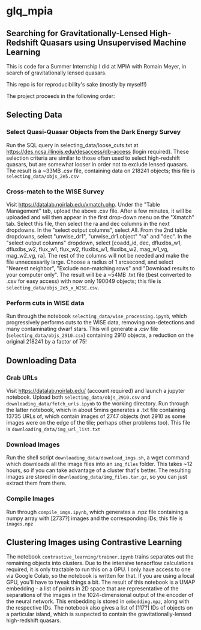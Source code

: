 # glq_mpia
## Searching for Gravitationally-Lensed High-Redshift Quasars using Unsupervised Machine Learning

This is code for a Summer Internship I did at MPIA with Romain Meyer, in search of gravitationally lensed quasars.

This repo is for reproducibility's sake (mostly by myself!)

The project proceeds in the following order:

## Selecting Data
### Select Quasi-Quasar Objects from the Dark Energy Survey
Run the SQL query in selecting_data/loose_cuts.txt at https://des.ncsa.illinois.edu/desaccess/db-access (login required). These selection criteria are similar to those often used to select high-redshift quasars, but are somewhat looser in order not to exclude lensed quasars.
The result is a ~33MB .csv file, containing data on 218241 objects; this file is `selecting_data/objs_2e5.csv`
### Cross-match to the WISE Survey
Visit https://datalab.noirlab.edu/xmatch.php. Under the "Table Management" tab, upload the above .csv file. After a few minutes, it will be uploaded and will then appear in the first drop-down menu on the "Xmatch" tab. Select this file, then select the ra and dec columns in the next dropdowns. In the "select output columns", select All.
From the 2nd table dropdowns, select "unwise_dr1", "unwise_dr1.object" "ra" and "dec". In the "select output columns" dropdown, select 
[coadd_id, dec, dfluxlbs_w1, dfluxlbs_w2, flux_w1, flux_w2, fluxlbs_w1, fluxlbs_w2, mag_w1_vg, mag_w2_vg, ra]. The rest of the columns will not be needed and make the file unnecessarily large.
Choose a radius of 1 arcsecond, and select "Nearest neighbor", "Exclude non-matching rows" and "Download results to your computer only". The result will be a ~54MB .txt file (best converted to .csv for easy access) with now only 190049 objects; this file is `selecting_data/objs_2e5_x_WISE.csv`.
### Perform cuts in WISE data
Run through the notebook `selecting_data/wise_processing.ipynb`, which progressively performs cuts to the WISE data, removing non-detections and many contaminating dwarf stars. This will generate a .csv file (`selecting_data/objs_2910.csv`) containing 2910 objects, a reduction on the original 218241 by a factor of 75!

## Downloading Data
### Grab URLs
Visit https://datalab.noirlab.edu/ (account required) and launch a jupyter notebook.
Upload both `selecting_data/objs_2910.csv` and `downloading_data/fetch_urls.ipynb` to the working directory. Run through the latter notebook, which in about 5mins generates a .txt file containing 13735 URLs of, which contain images of 2747 objects (not 2910 as some images were on the edge of the tile; perhaps other problems too). This file is `downloading_data/img_url_list.txt`
### Download Images
Run the shell script `downloading_data/download_imgs.sh`, a wget command which downloads all the image files into an `img_files` folder. This takes ~12 hours, so if you can take advantage of a cluster that's better. The resulting images are stored in `downloading_data/img_files.tar.gz`, so you can just extract them from there.
### Compile Images
Run through `compile_imgs.ipynb`, which generates a .npz file containing a numpy array with [2737?] images and the corresponding IDs; this file is `images.npz`

## Clustering Images using Contrastive Learning
The notebook `contrastive_learning/trainer.ipynb` trains separates out the remaining objects into clusters. Due to the intensive tensorflow calculations required, it is only tractable to run this on a GPU. I only have access to one via Google Colab, so the notebook is written for that. If you are using a local GPU, you'll have to tweak things a bit.
The result of this notebook is a UMAP embedding - a list of points in 2D space that are representative of the separations of the images in the 1024-dimensional output of the encoder of the neural network. This embedding is stored in `embedding.npz`, along with the respective IDs. The notebook also gives a list of [117?] IDs of objects on a particular island, which is suspected to contain the gravitationally-lensed high-redshift quasars.
